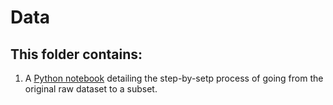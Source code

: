 # **Data**
## This folder contains:
1. A [Python notebook](https://github.com/AliciaGebara/Sexual_Health_In_MS_and_NY/blob/main/Documentation/Feeder3_1_Alicia_Gebara.ipynb) detailing the step-by-setp process of going from the original raw dataset to a subset. 
